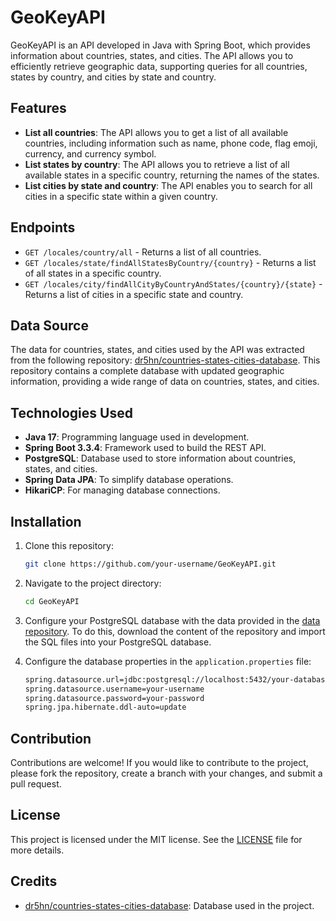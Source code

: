 # GeoKeyAPI

GeoKeyAPI is an API developed in Java with Spring Boot, which provides information about countries, states, and cities. The API allows you to efficiently retrieve geographic data, supporting queries for all countries, states by country, and cities by state and country.

## Features

- **List all countries**: The API allows you to get a list of all available countries, including information such as name, phone code, flag emoji, currency, and currency symbol.
- **List states by country**: The API allows you to retrieve a list of all available states in a specific country, returning the names of the states.
- **List cities by state and country**: The API enables you to search for all cities in a specific state within a given country.

## Endpoints

- `GET /locales/country/all` - Returns a list of all countries.
- `GET /locales/state/findAllStatesByCountry/{country}` - Returns a list of all states in a specific country.
- `GET /locales/city/findAllCityByCountryAndStates/{country}/{state}` - Returns a list of cities in a specific state and country.

## Data Source

The data for countries, states, and cities used by the API was extracted from the following repository: [dr5hn/countries-states-cities-database](https://github.com/dr5hn/countries-states-cities-database). This repository contains a complete database with updated geographic information, providing a wide range of data on countries, states, and cities.

## Technologies Used

- **Java 17**: Programming language used in development.
- **Spring Boot 3.3.4**: Framework used to build the REST API.
- **PostgreSQL**: Database used to store information about countries, states, and cities.
- **Spring Data JPA**: To simplify database operations.
- **HikariCP**: For managing database connections.

## Installation

1. Clone this repository:

   ```bash
   git clone https://github.com/your-username/GeoKeyAPI.git
   ```
2. Navigate to the project directory:
   ```bash
   cd GeoKeyAPI
   ```
3. Configure your PostgreSQL database with the data provided in the [data repository](https://github.com/dr5hn/countries-states-cities-database). To do this, download the content of the repository and import the SQL files into your PostgreSQL database.

4. Configure the database properties in the `application.properties` file:
   ```bash
   spring.datasource.url=jdbc:postgresql://localhost:5432/your-database
   spring.datasource.username=your-username
   spring.datasource.password=your-password
   spring.jpa.hibernate.ddl-auto=update
   ```

## Contribution

Contributions are welcome! If you would like to contribute to the project, please fork the repository, create a branch with your changes, and submit a pull request.

## License

This project is licensed under the MIT license. See the [LICENSE](./LICENSE) file for more details.

## Credits

- [dr5hn/countries-states-cities-database](https://github.com/dr5hn/countries-states-cities-database): Database used in the project.
